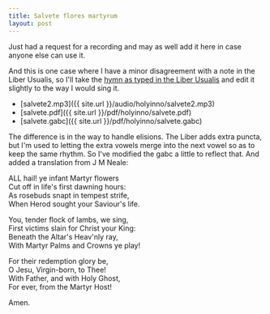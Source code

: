 ```yaml
---
title: Salvete flores martyrum
layout: post
---
```


Just had a request for a recording and may as well add it here in case anyone else can use it.

And this is one case where I have a minor disagreement with a note in the Liber Usualis, so I'll take the <a href="http://gregobase.selapa.net/chant.php?id=1963">hymn as typed in the Liber Usualis</a> and edit it slightly to the way I would sing it.

 * [salvete2.mp3]({{ site.url }}/audio/holyinno/salvete2.mp3)
 * [salvete.pdf]({{ site.url }}/pdf/holyinno/salvete.pdf)
 * [salvete.gabc]({{ site.url }}/pdf/holyinno/salvete.gabc)

The difference is in the way to handle elisions.  The Liber adds extra puncta, but I'm used to letting the extra vowels merge into the next vowel so as to keep the same rhythm. So I've modified the gabc a little to reflect that.  And added a translation from J M Neale:

ALL hail! ye infant Martyr flowers<br>
Cut off in life's first dawning hours:<br>
As rosebuds snapt in tempest strife,<br>
When Herod sought your Saviour's life.

You, tender flock of lambs, we sing,<br>
First victims slain for Christ your King:<br>
Beneath the Altar's Heav'nly ray,<br>
With Martyr Palms and Crowns ye play!

For their redemption glory be,<br>
O Jesu, Virgin-born, to Thee!<br>
With Father, and with Holy Ghost,<br>
For ever, from the Martyr Host!

Amen.



